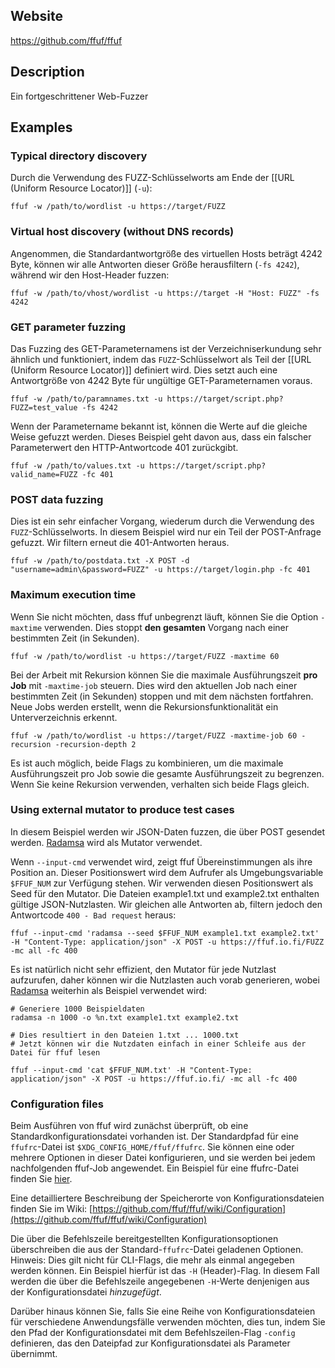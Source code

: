 
## Website

https://github.com/ffuf/ffuf

## Description

Ein fortgeschrittener Web-Fuzzer

## Examples

### Typical directory discovery

Durch die Verwendung des FUZZ-Schlüsselworts am Ende der [[URL (Uniform Resource Locator)]] (`-u`):

```
ffuf -w /path/to/wordlist -u https://target/FUZZ
```

### Virtual host discovery (without DNS records)

Angenommen, die Standardantwortgröße des virtuellen Hosts beträgt 4242 Byte, können wir alle Antworten dieser Größe herausfiltern (`-fs 4242`), während wir den Host-Header fuzzen:

```
ffuf -w /path/to/vhost/wordlist -u https://target -H "Host: FUZZ" -fs 4242
```

### GET parameter fuzzing

Das Fuzzing des GET-Parameternamens ist der Verzeichniserkundung sehr ähnlich und funktioniert, indem das `FUZZ`-Schlüsselwort als Teil der [[URL (Uniform Resource Locator)]] definiert wird. Dies setzt auch eine Antwortgröße von 4242 Byte für ungültige GET-Parameternamen voraus.

```
ffuf -w /path/to/paramnames.txt -u https://target/script.php?FUZZ=test_value -fs 4242
```

Wenn der Parametername bekannt ist, können die Werte auf die gleiche Weise gefuzzt werden. Dieses Beispiel geht davon aus, dass ein falscher Parameterwert den HTTP-Antwortcode 401 zurückgibt.

```
ffuf -w /path/to/values.txt -u https://target/script.php?valid_name=FUZZ -fc 401
```

### POST data fuzzing

Dies ist ein sehr einfacher Vorgang, wiederum durch die Verwendung des `FUZZ`-Schlüsselworts. In diesem Beispiel wird nur ein Teil der POST-Anfrage gefuzzt. Wir filtern erneut die 401-Antworten heraus.

```
ffuf -w /path/to/postdata.txt -X POST -d "username=admin\&password=FUZZ" -u https://target/login.php -fc 401
```

### Maximum execution time

Wenn Sie nicht möchten, dass ffuf unbegrenzt läuft, können Sie die Option `-maxtime` verwenden. Dies stoppt **den gesamten** Vorgang nach einer bestimmten Zeit (in Sekunden).

```
ffuf -w /path/to/wordlist -u https://target/FUZZ -maxtime 60
```

Bei der Arbeit mit Rekursion können Sie die maximale Ausführungszeit **pro Job** mit `-maxtime-job` steuern. Dies wird den aktuellen Job nach einer bestimmten Zeit (in Sekunden) stoppen und mit dem nächsten fortfahren. Neue Jobs werden erstellt, wenn die Rekursionsfunktionalität ein Unterverzeichnis erkennt.

```
ffuf -w /path/to/wordlist -u https://target/FUZZ -maxtime-job 60 -recursion -recursion-depth 2
```

Es ist auch möglich, beide Flags zu kombinieren, um die maximale Ausführungszeit pro Job sowie die gesamte Ausführungszeit zu begrenzen. Wenn Sie keine Rekursion verwenden, verhalten sich beide Flags gleich.

### Using external mutator to produce test cases

In diesem Beispiel werden wir JSON-Daten fuzzen, die über POST gesendet werden. [Radamsa](https://gitlab.com/akihe/radamsa) wird als Mutator verwendet.

Wenn `--input-cmd` verwendet wird, zeigt ffuf Übereinstimmungen als ihre Position an. Dieser Positionswert wird dem Aufrufer als Umgebungsvariable `$FFUF_NUM` zur Verfügung stehen. Wir verwenden diesen Positionswert als Seed für den Mutator. Die Dateien example1.txt und example2.txt enthalten gültige JSON-Nutzlasten. Wir gleichen alle Antworten ab, filtern jedoch den Antwortcode `400 - Bad request` heraus:

```
ffuf --input-cmd 'radamsa --seed $FFUF_NUM example1.txt example2.txt' -H "Content-Type: application/json" -X POST -u https://ffuf.io.fi/FUZZ -mc all -fc 400
```

Es ist natürlich nicht sehr effizient, den Mutator für jede Nutzlast aufzurufen, daher können wir die Nutzlasten auch vorab generieren, wobei [Radamsa](https://gitlab.com/akihe/radamsa) weiterhin als Beispiel verwendet wird:

```
# Generiere 1000 Beispieldaten
radamsa -n 1000 -o %n.txt example1.txt example2.txt

# Dies resultiert in den Dateien 1.txt ... 1000.txt
# Jetzt können wir die Nutzdaten einfach in einer Schleife aus der Datei für ffuf lesen

ffuf --input-cmd 'cat $FFUF_NUM.txt' -H "Content-Type: application/json" -X POST -u https://ffuf.io.fi/ -mc all -fc 400
```

### Configuration files

Beim Ausführen von ffuf wird zunächst überprüft, ob eine Standardkonfigurationsdatei vorhanden ist. Der Standardpfad für eine `ffufrc`-Datei ist `$XDG_CONFIG_HOME/ffuf/ffufrc`. Sie können eine oder mehrere Optionen in dieser Datei konfigurieren, und sie werden bei jedem nachfolgenden ffuf-Job angewendet. Ein Beispiel für eine ffufrc-Datei finden Sie [hier](https://github.com/ffuf/ffuf/blob/master/ffufrc.example).

Eine detailliertere Beschreibung der Speicherorte von Konfigurationsdateien finden Sie im Wiki: [https://github.com/ffuf/ffuf/wiki/Configuration](https://github.com/ffuf/ffuf/wiki/Configuration)

Die über die Befehlszeile bereitgestellten Konfigurationsoptionen überschreiben die aus der Standard-`ffufrc`-Datei geladenen Optionen. Hinweis: Dies gilt nicht für CLI-Flags, die mehr als einmal angegeben werden können. Ein Beispiel hierfür ist das `-H` (Header)-Flag. In diesem Fall werden die über die Befehlszeile angegebenen `-H`-Werte denjenigen aus der Konfigurationsdatei _hinzugefügt_.

Darüber hinaus können Sie, falls Sie eine Reihe von Konfigurationsdateien für verschiedene Anwendungsfälle verwenden möchten, dies tun, indem Sie den Pfad der Konfigurationsdatei mit dem Befehlszeilen-Flag `-config` definieren, das den Dateipfad zur Konfigurationsdatei als Parameter übernimmt.